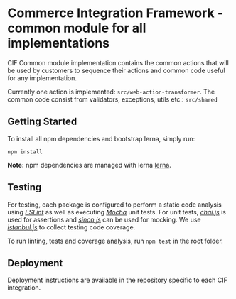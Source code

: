 # Commerce Integration Framework - common module for all implementations
CIF Common module implementation contains the common actions that will be used by customers 
to sequence their actions and common code useful for any implementation.   

Currently one action is implemented: `src/web-action-transformer`.
The common code consist from validators, exceptions, utils etc.: `src/shared`  

## Getting Started
To install all npm dependencies and bootstrap lerna, simply run:
```
npm install
```
**Note:** npm dependencies are managed with lerna [lerna](https://github.com/lerna/lerna).

## Testing
For testing, each package is configured to perform a static code analysis using *[ESLint](http://eslint.org/)* as well as executing
*[Mocha](https://mochajs.org/)* unit tests. For unit tests, *[chai.js](http://chaijs.com/)* is used for assertions and
*[sinon.js](http://sinonjs.org/)* can be used for mocking. We use *[istanbul.js](https://github.com/istanbuljs/nyc)* to collect testing code coverage.

To run linting, tests and coverage analysis, run `npm test` in the root folder.

## Deployment
Deployment instructions are available in the repository specific to each CIF integration.